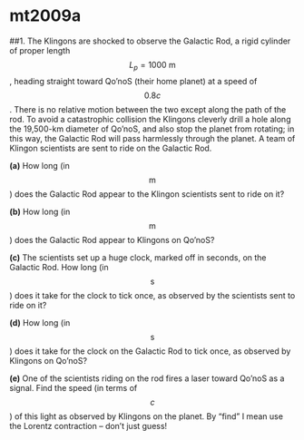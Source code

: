 # mt2009a

##1.
The Klingons are shocked to observe the Galactic Rod, a rigid cylinder of proper length $$L_p=1000\:\text{m}$$, heading straight toward Qo’noS (their home planet) at a speed of $$0.8c$$. There is no relative motion between the two except along the path of the rod. To avoid a catastrophic collision the Klingons cleverly drill a hole along the 19,500-km diameter of Qo’noS, and also stop the planet from rotating; in this way, the Galactic Rod will pass harmlessly through the planet. A team of Klingon scientists are sent to ride on the Galactic Rod.

**(a)** How long (in $$\text{m}$$) does the Galactic Rod appear to the Klingon scientists sent to ride on it?

**(b)** How long (in $$\text{m}$$) does the Galactic Rod appear to Klingons on Qo’noS?

**(c)** The scientists set up a huge clock, marked off in seconds, on the Galactic Rod. How long (in $$\text{s}$$) does it take for the clock to tick once, as observed by the scientists sent to ride on it?

**(d)** How long (in $$\text{s}$$) does it take for the clock on the Galactic Rod to tick once, as observed by Klingons on Qo’noS?

**(e)** One of the scientists riding on the rod fires a laser toward Qo’noS as a signal. Find the speed (in terms of $$c$$) of this light as observed by Klingons on the planet. By “find” I mean use the Lorentz contraction – don’t just guess!